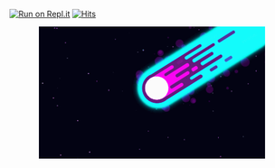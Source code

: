 [![Run on Repl.it](https://repl.it/badge/github/azaelgg/meteoric)](https://repl.it/github/azaelgg/meteoric) [![Hits](https://hits.seeyoufarm.com/api/count/incr/badge.svg?url=https://github.com/azaelgg/meteoric)](https://hits.seeyoufarm.com)

<p align="center">
    <img src="meteoric.gif" alt="animated"/>
</p>
